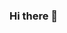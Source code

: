 ### Hi there 👋

<!--
**matheusmo24/matheusmo24** is a ✨ _special_ ✨ repository because its `README.md` (this file) appears on your GitHub profile.

Meu nome é Matheus Mendes Oliveira

Estou estudando na Alura
Estou me desenvolvendo na linguagem JavaScript
Utilizo esse espaço para minha organização e compartilhamento dos meu projetos desenvolvidos
